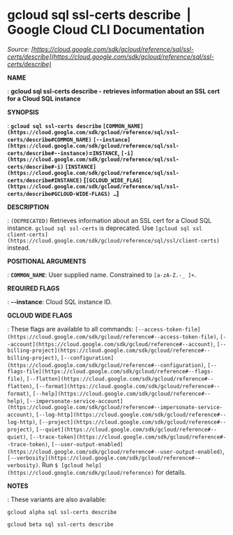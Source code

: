 # gcloud sql ssl-certs describe  |  Google Cloud CLI Documentation

*Source: [https://cloud.google.com/sdk/gcloud/reference/sql/ssl-certs/describe](https://cloud.google.com/sdk/gcloud/reference/sql/ssl-certs/describe)*

**NAME**

: **gcloud sql ssl-certs describe - retrieves information about an SSL cert for a Cloud SQL instance**

**SYNOPSIS**

: **`gcloud sql ssl-certs describe` `[COMMON_NAME](https://cloud.google.com/sdk/gcloud/reference/sql/ssl-certs/describe#COMMON_NAME)` `[--instance](https://cloud.google.com/sdk/gcloud/reference/sql/ssl-certs/describe#--instance)`=`INSTANCE`, `[-i](https://cloud.google.com/sdk/gcloud/reference/sql/ssl-certs/describe#-i)` `[INSTANCE](https://cloud.google.com/sdk/gcloud/reference/sql/ssl-certs/describe#INSTANCE)` [`[GCLOUD_WIDE_FLAG](https://cloud.google.com/sdk/gcloud/reference/sql/ssl-certs/describe#GCLOUD-WIDE-FLAGS) …`]**

**DESCRIPTION**

: `(DEPRECATED)` Retrieves information about an SSL cert for a Cloud
SQL instance.
`gcloud sql ssl-certs` is deprecated. Use `[gcloud sql ssl
client-certs](https://cloud.google.com/sdk/gcloud/reference/sql/ssl/client-certs)` instead.

**POSITIONAL ARGUMENTS**

: **`COMMON_NAME`**:
User supplied name. Constrained to `[a-zA-Z.-_ ]+`.

**REQUIRED FLAGS**

: **--instance**:
Cloud SQL instance ID.

**GCLOUD WIDE FLAGS**

: These flags are available to all commands: `[--access-token-file](https://cloud.google.com/sdk/gcloud/reference#--access-token-file)`,
`[--account](https://cloud.google.com/sdk/gcloud/reference#--account)`, `[--billing-project](https://cloud.google.com/sdk/gcloud/reference#--billing-project)`,
`[--configuration](https://cloud.google.com/sdk/gcloud/reference#--configuration)`,
`[--flags-file](https://cloud.google.com/sdk/gcloud/reference#--flags-file)`,
`[--flatten](https://cloud.google.com/sdk/gcloud/reference#--flatten)`, `[--format](https://cloud.google.com/sdk/gcloud/reference#--format)`, `[--help](https://cloud.google.com/sdk/gcloud/reference#--help)`, `[--impersonate-service-account](https://cloud.google.com/sdk/gcloud/reference#--impersonate-service-account)`,
`[--log-http](https://cloud.google.com/sdk/gcloud/reference#--log-http)`,
`[--project](https://cloud.google.com/sdk/gcloud/reference#--project)`, `[--quiet](https://cloud.google.com/sdk/gcloud/reference#--quiet)`, `[--trace-token](https://cloud.google.com/sdk/gcloud/reference#--trace-token)`, `[--user-output-enabled](https://cloud.google.com/sdk/gcloud/reference#--user-output-enabled)`,
`[--verbosity](https://cloud.google.com/sdk/gcloud/reference#--verbosity)`.
Run `$ [gcloud help](https://cloud.google.com/sdk/gcloud/reference)` for details.

**NOTES**

: These variants are also available:

```
gcloud alpha sql ssl-certs describe
```

```
gcloud beta sql ssl-certs describe
```